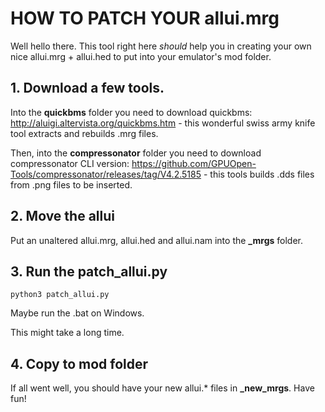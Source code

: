 # HOW TO PATCH YOUR allui.mrg
Well hello there. This tool right here *should* help you in creating your
own nice allui.mrg + allui.hed to put into your emulator's mod folder.

## 1. Download a few tools.

Into the **quickbms** folder you need to download quickbms: http://aluigi.altervista.org/quickbms.htm -
this wonderful swiss army knife tool extracts and rebuilds .mrg files.

Then, into the **compressonator** folder you need to download compressonator CLI version: https://github.com/GPUOpen-Tools/compressonator/releases/tag/V4.2.5185 -
this tools builds .dds files from .png files to be inserted.

## 2. Move the allui 
Put an unaltered allui.mrg, allui.hed and allui.nam into the **_mrgs** folder.

## 3. Run the patch_allui.py
``python3 patch_allui.py``

Maybe run the .bat on Windows.

This might take a long time.

## 4. Copy to mod folder
If all went well, you should have your new allui.* files in **_new_mrgs**. Have fun!
